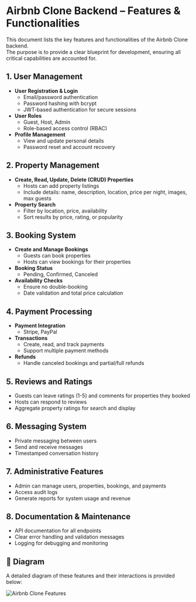 # Airbnb Clone Backend – Features & Functionalities

This document lists the key features and functionalities of the Airbnb Clone backend.  
The purpose is to provide a clear blueprint for development, ensuring all critical capabilities are accounted for.

## 1. User Management

- **User Registration & Login**
  - Email/password authentication
  - Password hashing with bcrypt
  - JWT-based authentication for secure sessions
- **User Roles**
  - Guest, Host, Admin
  - Role-based access control (RBAC)
- **Profile Management**
  - View and update personal details
  - Password reset and account recovery

## 2. Property Management

- **Create, Read, Update, Delete (CRUD) Properties**
  - Hosts can add property listings
  - Include details: name, description, location, price per night, images, max guests
- **Property Search**
  - Filter by location, price, availability
  - Sort results by price, rating, or popularity

## 3. Booking System

- **Create and Manage Bookings**
  - Guests can book properties
  - Hosts can view bookings for their properties
- **Booking Status**
  - Pending, Confirmed, Canceled
- **Availability Checks**
  - Ensure no double-booking
  - Date validation and total price calculation

## 4. Payment Processing

- **Payment Integration**
  - Stripe, PayPal
- **Transactions**
  - Create, read, and track payments
  - Support multiple payment methods
- **Refunds**
  - Handle canceled bookings and partial/full refunds

## 5. Reviews and Ratings

- Guests can leave ratings (1-5) and comments for properties they booked
- Hosts can respond to reviews
- Aggregate property ratings for search and display

## 6. Messaging System

- Private messaging between users
- Send and receive messages
- Timestamped conversation history

## 7. Administrative Features

- Admin can manage users, properties, bookings, and payments
- Access audit logs
- Generate reports for system usage and revenue

## 8. Documentation & Maintenance

- API documentation for all endpoints
- Clear error handling and validation messages
- Logging for debugging and monitoring

## 📂 Diagram

A detailed diagram of these features and their interactions is provided below:

![Airbnb Clone Features](features.png)

